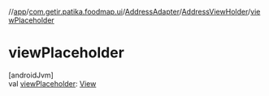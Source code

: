 //[app](../../../../index.md)/[com.getir.patika.foodmap.ui](../../index.md)/[AddressAdapter](../index.md)/[AddressViewHolder](index.md)/[viewPlaceholder](view-placeholder.md)

# viewPlaceholder

[androidJvm]\
val [viewPlaceholder](view-placeholder.md): [View](https://developer.android.com/reference/kotlin/android/view/View.html)
